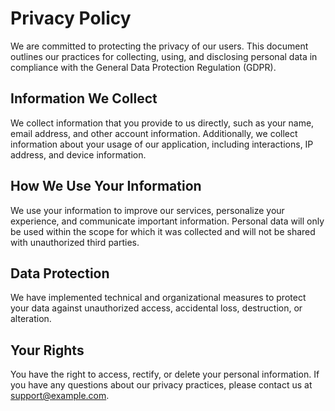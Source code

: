 # Privacy Policy

We are committed to protecting the privacy of our users. This document outlines our practices for collecting, using, and disclosing personal data in compliance with the General Data Protection Regulation (GDPR).

## Information We Collect
We collect information that you provide to us directly, such as your name, email address, and other account information. Additionally, we collect information about your usage of our application, including interactions, IP address, and device information.

## How We Use Your Information
We use your information to improve our services, personalize your experience, and communicate important information. Personal data will only be used within the scope for which it was collected and will not be shared with unauthorized third parties.

## Data Protection
We have implemented technical and organizational measures to protect your data against unauthorized access, accidental loss, destruction, or alteration.

## Your Rights
You have the right to access, rectify, or delete your personal information. If you have any questions about our privacy practices, please contact us at support@example.com.


